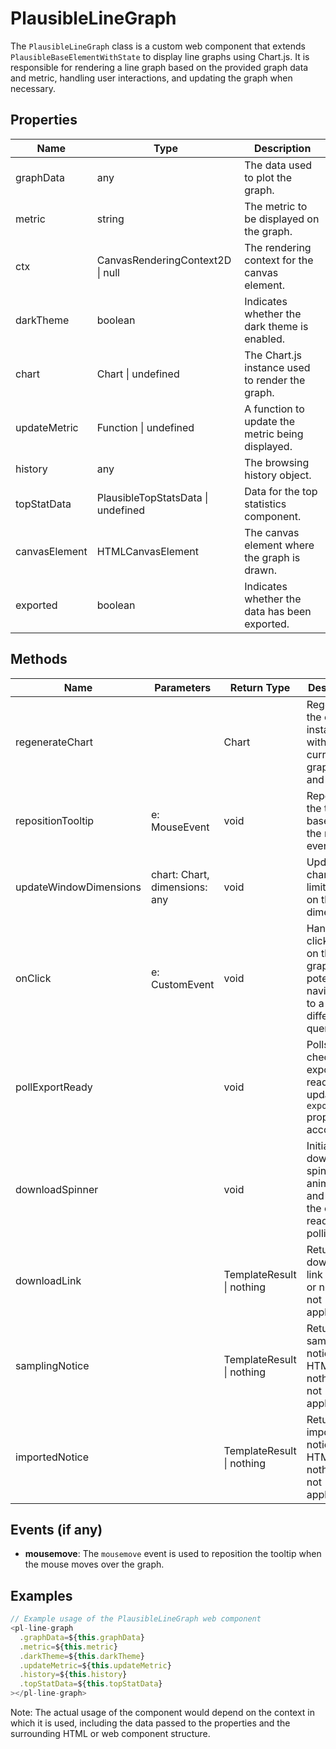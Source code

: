 # PlausibleLineGraph

The `PlausibleLineGraph` class is a custom web component that extends `PlausibleBaseElementWithState` to display line graphs using Chart.js. It is responsible for rendering a line graph based on the provided graph data and metric, handling user interactions, and updating the graph when necessary.

## Properties

| Name          | Type                                      | Description                                                                                   |
|---------------|-------------------------------------------|-----------------------------------------------------------------------------------------------|
| graphData     | any                                       | The data used to plot the graph.                                                              |
| metric        | string                                    | The metric to be displayed on the graph.                                                      |
| ctx           | CanvasRenderingContext2D \| null          | The rendering context for the canvas element.                                                 |
| darkTheme     | boolean                                   | Indicates whether the dark theme is enabled.                                                  |
| chart         | Chart \| undefined                        | The Chart.js instance used to render the graph.                                               |
| updateMetric  | Function \| undefined                     | A function to update the metric being displayed.                                              |
| history       | any                                       | The browsing history object.                                                                  |
| topStatData   | PlausibleTopStatsData \| undefined        | Data for the top statistics component.                                                        |
| canvasElement | HTMLCanvasElement                         | The canvas element where the graph is drawn.                                                  |
| exported      | boolean                                   | Indicates whether the data has been exported.                                                 |

## Methods

| Name                  | Parameters        | Return Type | Description                                                                                   |
|-----------------------|-------------------|-------------|-----------------------------------------------------------------------------------------------|
| regenerateChart       |                   | Chart       | Regenerates the chart instance with the current graph data and metric.                        |
| repositionTooltip     | e: MouseEvent     | void        | Repositions the tooltip based on the mouse event.                                             |
| updateWindowDimensions| chart: Chart, dimensions: any | void | Updates the chart's tick limits based on the new dimensions.                                  |
| onClick               | e: CustomEvent    | void        | Handles click events on the graph, potentially navigating to a different query.               |
| pollExportReady       |                   | void        | Polls to check if the export is ready and updates the `exported` property accordingly.        |
| downloadSpinner       |                   | void        | Initiates the download spinner animation and starts the export readiness polling.             |
| downloadLink          |                   | TemplateResult \| nothing | Returns the download link HTML or nothing if not applicable.       |
| samplingNotice        |                   | TemplateResult \| nothing | Returns the sampling notice HTML or nothing if not applicable.     |
| importedNotice        |                   | TemplateResult \| nothing | Returns the imported notice HTML or nothing if not applicable.     |

## Events (if any)

- **mousemove**: The `mousemove` event is used to reposition the tooltip when the mouse moves over the graph.

## Examples

```typescript
// Example usage of the PlausibleLineGraph web component
<pl-line-graph
  .graphData=${this.graphData}
  .metric=${this.metric}
  .darkTheme=${this.darkTheme}
  .updateMetric=${this.updateMetric}
  .history=${this.history}
  .topStatData=${this.topStatData}
></pl-line-graph>
```

Note: The actual usage of the component would depend on the context in which it is used, including the data passed to the properties and the surrounding HTML or web component structure.